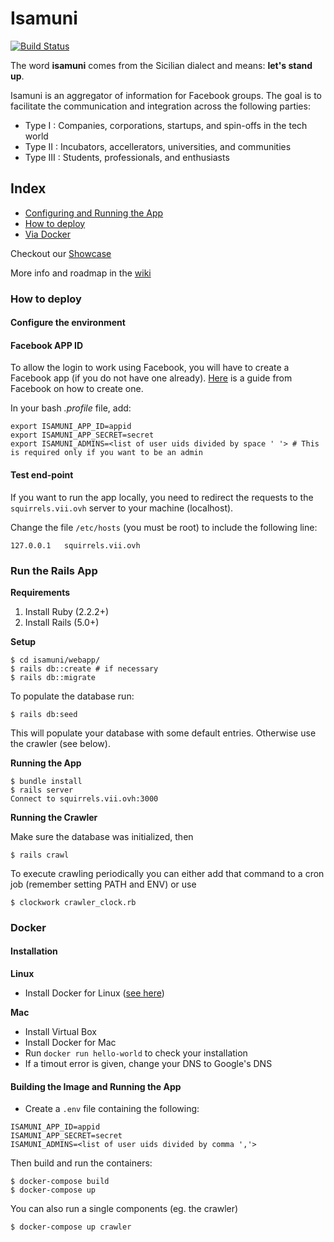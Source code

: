 # Isamuni 
[![Build Status](https://travis-ci.org/sic2/isamuni.svg?branch=master)](https://travis-ci.org/sic2/isamuni)

The word **isamuni** comes from the Sicilian dialect and means: **let's stand up**.

Isamuni is an aggregator of information for Facebook groups. The goal is to facilitate the communication and integration across the following parties:
* Type I : Companies, corporations, startups, and spin-offs in the tech world
* Type II : Incubators, accellerators, universities, and communities
* Type III : Students, professionals, and enthusiasts

## Index

* [Configuring and Running the App](#configuring-and-running-the-app)
* [How to deploy](#how-to-deploy)
 * [Via Docker](#docker)

Checkout our [Showcase](https://github.com/sic2/isamuni/wiki/Showcase)

More info and roadmap in the [wiki](https://github.com/sic2/isamuni/wiki)

### How to deploy

#### Configure the environment

#### Facebook APP ID
To allow the login to work using Facebook, you will have to create a Facebook app (if you do not have one already). [Here](https://developers.facebook.com/docs/apps/register) is a guide from Facebook on how to create one.

In your bash *.profile* file, add:

```
export ISAMUNI_APP_ID=appid
export ISAMUNI_APP_SECRET=secret
export ISAMUNI_ADMINS=<list of user uids divided by space ' '> # This is required only if you want to be an admin
```

#### Test end-point
If you want to run the app locally, you need to redirect the requests to the `squirrels.vii.ovh` server to your machine (localhost).

Change the file `/etc/hosts` (you must be root) to include the following line:
```
127.0.0.1	squirrels.vii.ovh
```

### Run the Rails App

**Requirements**

1. Install Ruby (2.2.2+)
2. Install Rails (5.0+)

**Setup**
```
$ cd isamuni/webapp/
$ rails db::create # if necessary
$ rails db::migrate
```

To populate the database run:
```
$ rails db:seed
```
This will populate your database with some default entries. Otherwise use the crawler (see below).

**Running the App**
```
$ bundle install
$ rails server
Connect to squirrels.vii.ovh:3000  
```

**Running the Crawler**

Make sure the database was initialized, then

```
$ rails crawl
```

To execute crawling periodically you can either add that command to a cron job (remember setting PATH and ENV) or use

```
$ clockwork crawler_clock.rb
```

### Docker

#### Installation

**Linux**

- Install Docker for Linux ([see here](https://docs.docker.com/engine/installation/))

**Mac**

- Install Virtual Box
- Install Docker for Mac
- Run `docker run hello-world` to check your installation
 - If a timout error is given, change your DNS to Google's DNS


#### Building the Image and Running the App

- Create a `.env` file containing the following:

```
ISAMUNI_APP_ID=appid
ISAMUNI_APP_SECRET=secret
ISAMUNI_ADMINS=<list of user uids divided by comma ','>
```

Then build and run the containers:
```
$ docker-compose build
$ docker-compose up
```

You can also run a single components (eg. the crawler)
```
$ docker-compose up crawler
```
